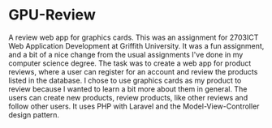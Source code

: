 # GPU-Review
A review web app for graphics cards. This was an assignment for 2703ICT Web Application Development at Griffith University. It was a fun assignment, and a bit of a nice change from the usual assignments I've done in my computer science degree. The task was to create a web app for product reviews, where a user can register for an account and review the products listed in the database. I chose to use graphics cards as my product to review because I wanted to learn a bit more about them in general. The users can create new products, review products, like other reviews and follow other users. It uses PHP with Laravel and the Model-View-Controller design pattern. 
